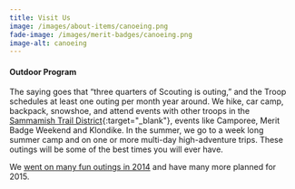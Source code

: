 ```yaml
---
title: Visit Us
image: /images/about-items/canoeing.png
fade-image: /images/merit-badges/canoeing.png
image-alt: canoeing
---
```

#### Outdoor Program

The saying goes that &ldquo;three quarters of Scouting is outing,&rdquo; and the Troop
schedules at least one outing per month year around. We hike, car camp,
backpack, snowshoe, and attend events with other troops in the
[Sammamish Trail District](http://www.seattlebsa.org/Sammamish-Trails){:target="_blank"},
events like Camporee, Merit Badge Weekend and Klondike.
In the summer, we go to a week long summer camp and on one
or more multi-day high-adventure trips. These outings will be
some of the best times you will ever have.

We [went on many fun outings in 2014](/outings/) and have many more planned for
2015.

